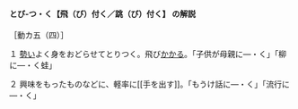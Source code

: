 #### とび‐つ・く【飛（び）付く／跳（び）付く】 の解説
［動カ五（四）］

１ [勢い](いきおい（勢い）)よく身をおどらせてとりつく。飛び[かかる](かかる（掛る／懸る／係る）)。「子供が母親に―・く」「柳に―・く蛙」

２ 興味をもったものなどに、軽率に[[手を出す]]。「もうけ話に―・く」「流行に―・く」